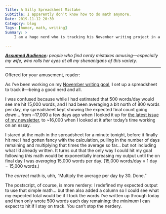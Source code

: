 ```yaml
---
Title: A Silly Spreadsheet Mistake
Subtitle: I apparently don’t know how to do math anymore.
Date: 2019-11-12 20:30
Category: blog
Tags: [humor, math, writing]
Summary: >
    I am a huge nerd who is tracking his November writing project in a spreadsheet… and I apparently don’t know how to do math anymore.

---
```


<i><b>[Assumed Audience][aa]:</b> people who find nerdy mistakes amusing—especially my wife, who rolls her eyes at all my shenanigans of this variety.</i>

[aa]: https://v4.chriskrycho.com/2018/assumed-audiences.html

---

Offered for your amusement, reader:

As I’ve been working on my [November writing goal][goal], I set up a spreadsheet to track it—being a good nerd and all.

I was confused because while I had estimated that 500 words/day would see me hit 15,000 words, and I had been averaging a bit north of 800 words per day, my spreadsheet kept showing the expected final count going *down*… from ~17,000 a few days ago when I looked it up for [the latest issue of my newsletter][AtSS], to ~16,000 when I looked at it after today’s time working on an essay.

I stared at the math in the spreadsheet for a minute tonight, before it finally hit me: I had gotten fancy with the calculation, pulling in the number of days remaining and multiplying that times the average so far… but not including what I’d already written. It turns out that the only way I could hit my goal following *this* math would be exponentially increasing my output until the on final day I was *averaging* 15,000 words per day. (15,000 words/day × 1 day = 15,000 words.)

The *correct* math is, uhh, “Multiply the average per day by 30. Done.”

The postscript, of course, is more nerdery: I redefined my expected output to use that simple math… but then also added a column so I could see what my expected total would be if I took the words I’ve written up through today and then only wrote 500 words each day remaining: the *minimum* I can expect to hit if I stay on track. You can’t stop the nerdery.

[goal]: https://v4.chriskrycho.com/2019/at-least-15000-words.html
[AtSS]: https://buttondown.email/chriskrycho/archive/edges-across-the-sundering-seas-28/